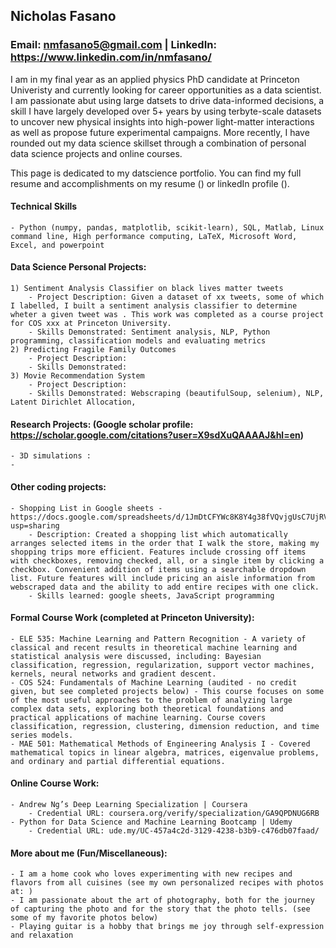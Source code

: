## Nicholas Fasano
### Email: nmfasano5@gmail.com | LinkedIn: https://www.linkedin.com/in/nmfasano/

I am in my final year as an applied physics PhD candidate at Princeton Univeristy and currently looking for career opportunities as a data scientist. I am passionate abut using large datsets to drive data-informed decisions, a skill I have largely developed over 5+ years by using terbyte-scale datasets to uncover new physical insights into high-power light-matter interactions as well as propose future experimental campaigns. More recently, I have rounded out my data science skillset through a combination of personal data science projects and online courses. 

This page is dedicated to my datscience portfolio. You can find my full resume and accomplishments on my resume () or linkedIn profile ().

#### Technical Skills 
    - Python (numpy, pandas, matplotlib, scikit-learn), SQL, Matlab, Linux command line, High performance computing, LaTeX, Microsoft Word, Excel, and powerpoint

#### Data Science Personal Projects:
    1) Sentiment Analysis Classifier on black lives matter tweets
        - Project Description: Given a dataset of xx tweets, some of which I labelled, I built a sentiment analysis classifier to determine wheter a given tweet was . This work was completed as a course project for COS xxx at Princeton University.
        - Skills Demonstrated: Sentiment analysis, NLP, Python programming, classification models and evaluating metrics
    2) Predicting Fragile Family Outcomes
        - Project Description:
        - Skills Demonstrated: 
    3) Movie Recommendation System
        - Project Description:
        - Skills Demonstrated: Webscraping (beautifulSoup, selenium), NLP, Latent Dirichlet Allocation,  

#### Research Projects: (Google scholar profile: https://scholar.google.com/citations?user=X9sdXuQAAAAJ&hl=en)
    - 3D simulations : 
    -   

#### Other coding projects:
    - Shopping List in Google sheets - https://docs.google.com/spreadsheets/d/1JmDtCFYWc8K8Y4g38fVQvjgUsC7UjRVS25mL4au47Pw/edit?usp=sharing
        - Description: Created a shopping list which automatically arranges selected items in the order that I walk the store, making my shopping trips more efficient. Features include crossing off items with checkboxes, removing checked, all, or a single item by clicking a checkbox. Convenient addition of items using a searchable dropdown list. Future features will include pricing an aisle information from webscraped data and the ability to add entire recipes with one click.
        - Skills learned: google sheets, JavaScript programming 
                
#### Formal Course Work (completed at Princeton University):
    - ELE 535: Machine Learning and Pattern Recognition - A variety of classical and recent results in theoretical machine learning and statistical analysis were discussed, including: Bayesian classification, regression, regularization, support vector machines, kernels, neural networks and gradient descent.
    - COS 524: Fundamentals of Machine Learning (audited - no credit given, but see completed projects below) - This course focuses on some of the most useful approaches to the problem of analyzing large complex data sets, exploring both theoretical foundations and practical applications of machine learning. Course covers classification, regression, clustering, dimension reduction, and time series models.
    - MAE 501: Mathematical Methods of Engineering Analysis I - Covered mathematical topics in linear algebra, matrices, eigenvalue problems, and ordinary and partial differential equations.
    
#### Online Course Work:
    - Andrew Ng’s Deep Learning Specialization | Coursera                                                          
        - Credential URL: coursera.org/verify/specialization/GA9QPDNUG6RB
    - Python for Data Science and Machine Learning Bootcamp | Udemy                          
        - Credential URL: ude.my/UC-457a4c2d-3129-4238-b3b9-c476db07faad/

#### More about me (Fun/Miscellaneous):
    - I am a home cook who loves experimenting with new recipes and flavors from all cuisines (see my own personalized recipes with photos at: )
    - I am passionate about the art of photography, both for the journey of capturing the photo and for the story that the photo tells. (see some of my favorite photos below) 
    - Playing guitar is a hobby that brings me joy through self-expression and relaxation

<!--
**nfasano/nfasano** is a ✨ _special_ ✨ repository because its `README.md` (this file) appears on your GitHub profile.

Here are some ideas to get you started:

- 🔭 I’m currently working on ...
- 🌱 I’m currently learning ...
- 👯 I’m looking to collaborate on ...
- 🤔 I’m looking for help with ...
- 💬 Ask me about ...
- 
- 😄 Pronouns: ...
- ⚡ Fun fact: ...
-->
